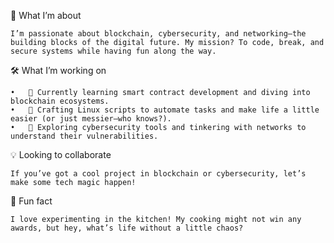 🎯 What I’m about

	I’m passionate about blockchain, cybersecurity, and networking—the building blocks of the digital future. My mission? To code, break, and secure systems while having fun along the way.

🛠️ What I’m working on

	•	🌱 Currently learning smart contract development and diving into blockchain ecosystems.
	•	🔧 Crafting Linux scripts to automate tasks and make life a little easier (or just messier—who knows?).
	•	🧩 Exploring cybersecurity tools and tinkering with networks to understand their vulnerabilities.

💡 Looking to collaborate

	If you’ve got a cool project in blockchain or cybersecurity, let’s make some tech magic happen!

🍳 Fun fact

	I love experimenting in the kitchen! My cooking might not win any awards, but hey, what’s life without a little chaos?

<!---
baobaodevour/baobaodevour is a ✨ special ✨ repository because its `README.md` (this file) appears on your GitHub profile.
You can click the Preview link to take a look at your changes.
--->
